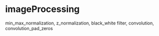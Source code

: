 # imageProcessing
min_max_normalization, z_normalization, black_white filter, convolution, convolution_pad_zeros
